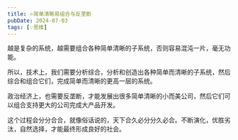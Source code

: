 ```yaml
---
title: ⭐️简单清晰易组合与反垄断
pubDate: 2024-07-03
tags: [💡思维]
---
```


越是复杂的系统，越需要组合各种简单清晰的子系统，否则容易混沌一片，毫无功能。

所以，技术上，我们需要分析综合，分析和创造出各种简单而清晰的子系统，然后综合和组合它们，完成简单而清晰的更高一层的系统。

政治经济上，也需要反垄断，才能发展出很多简单清晰的小而美公司，然后它们可以组合支持更大的公司完成大产品开发。

这个过程会分分合合，就像俗话说的，天下合久必分分久必合。不断演化，优胜劣汰，自然选择，才能最终形成良好的社会。
